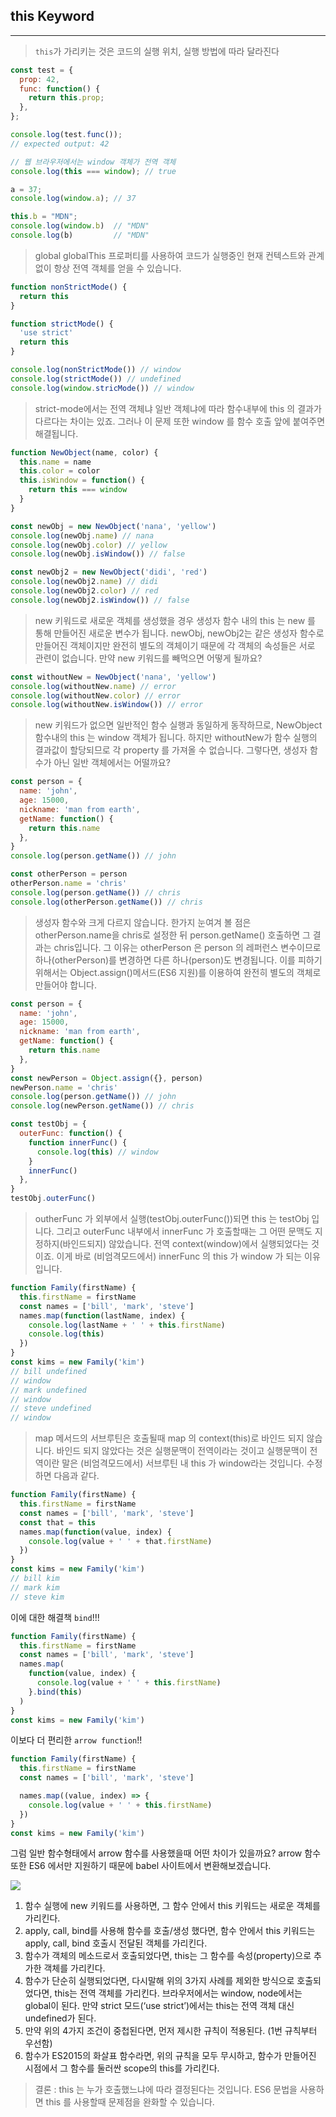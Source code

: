
## this Keyword
___

>`this`가 가리키는 것은 코드의 실행 위치, 실행 방법에 따라 달라진다

```js
const test = {
  prop: 42,
  func: function() {
    return this.prop;
  },
};

console.log(test.func());
// expected output: 42
 ```

```js
// 웹 브라우저에서는 window 객체가 전역 객체
console.log(this === window); // true

a = 37;
console.log(window.a); // 37

this.b = "MDN";
console.log(window.b)  // "MDN"
console.log(b)         // "MDN"
```
>global globalThis 프로퍼티를 사용하여 코드가 실행중인 현재 컨텍스트와 관계없이 항상 전역 객체를 얻을 수 있습니다.


```js
function nonStrictMode() {
  return this
}

function strictMode() {
  'use strict'
  return this
}

console.log(nonStrictMode()) // window
console.log(strictMode()) // undefined
console.log(window.stricMode()) // window
```
>strict-mode에서는 전역 객체냐 일반 객체냐에 따라 함수내부에 this 의 결과가 다르다는 차이는 있죠. 그러나 이 문제 또한 window 를 함수 호출 앞에 붙여주면 해결됩니다.


```js
function NewObject(name, color) {
  this.name = name
  this.color = color
  this.isWindow = function() {
    return this === window
  }
}

const newObj = new NewObject('nana', 'yellow')
console.log(newObj.name) // nana
console.log(newObj.color) // yellow
console.log(newObj.isWindow()) // false

const newObj2 = new NewObject('didi', 'red')
console.log(newObj2.name) // didi
console.log(newObj2.color) // red
console.log(newObj2.isWindow()) // false
```
>new 키워드로 새로운 객체를 생성했을 경우 생성자 함수 내의 this 는 new 를 통해 만들어진 새로운 변수가 됩니다. newObj, newObj2는 같은 생성자 함수로 만들어진 객체이지만 완전히 별도의 객체이기 때문에 각 객체의 속성들은 서로 관련이 없습니다. 만약 new 키워드를 빼먹으면 어떻게 될까요?

```js
const withoutNew = NewObject('nana', 'yellow')
console.log(withoutNew.name) // error
console.log(withoutNew.color) // error
console.log(withoutNew.isWindow()) // error
```
>new 키워드가 없으면 일반적인 함수 실행과 동일하게 동작하므로, NewObject 함수내의 this 는 window 객체가 됩니다. 하지만 withoutNew가 함수 실행의 결과값이 할당되므로 각 property 를 가져올 수 없습니다. 그렇다면, 생성자 함수가 아닌 일반 객체에서는 어떨까요?

```js
const person = {
  name: 'john',
  age: 15000,
  nickname: 'man from earth',
  getName: function() {
    return this.name
  },
}
console.log(person.getName()) // john

const otherPerson = person
otherPerson.name = 'chris'
console.log(person.getName()) // chris
console.log(otherPerson.getName()) // chris
```
>생성자 함수와 크게 다르지 않습니다. 한가지 눈여겨 볼 점은 otherPerson.name을 chris로 설정한 뒤 person.getName() 호출하면 그 결과는 chris입니다. 그 이유는 otherPerson 은 person 의 레퍼런스 변수이므로 하나(otherPerson)를 변경하면 다른 하나(person)도 변경됩니다. 이를 피하기 위해서는 Object.assign()메서드(ES6 지원)를 이용하여 완전히 별도의 객체로 만들어야 합니다.

```js
const person = {
  name: 'john',
  age: 15000,
  nickname: 'man from earth',
  getName: function() {
    return this.name
  },
}
const newPerson = Object.assign({}, person)
newPerson.name = 'chris'
console.log(person.getName()) // john
console.log(newPerson.getName()) // chris
```


```js
const testObj = {
  outerFunc: function() {
    function innerFunc() {
      console.log(this) // window
    }
    innerFunc()
  },
}
testObj.outerFunc()
```
>outherFunc 가 외부에서 실행(testObj.outerFunc())되면 this 는 testObj 입니다. 그리고 outerFunc 내부에서 innerFunc 가 호출할때는 그 어떤 문맥도 지정하지(바인드되지) 않았습니다. 전역 context(window)에서 실행되었다는 것이죠. 이게 바로 (비엄격모드에서) innerFunc 의 this 가 window 가 되는 이유 입니다.





```js
function Family(firstName) {
  this.firstName = firstName
  const names = ['bill', 'mark', 'steve']
  names.map(function(lastName, index) {
    console.log(lastName + ' ' + this.firstName)
    console.log(this)
  })
}
const kims = new Family('kim')
// bill undefined
// window
// mark undefined
// window
// steve undefined
// window
```
>map 메서드의 서브루틴은 호출될때 map 의 context(this)로 바인드 되지 않습니다. 바인드 되지 않았다는 것은 실행문맥이 전역이라는 것이고 실행문맥이 전역이란 말은 (비엄격모드에서) 서브루틴 내 this 가 window라는 것입니다. 수정하면 다음과 같다.

```js
function Family(firstName) {
  this.firstName = firstName
  const names = ['bill', 'mark', 'steve']
  const that = this
  names.map(function(value, index) {
    console.log(value + ' ' + that.firstName)
  })
}
const kims = new Family('kim')
// bill kim
// mark kim
// steve kim
```

이에 대한 해결책 `bind`!!!

```js
function Family(firstName) {
  this.firstName = firstName
  const names = ['bill', 'mark', 'steve']
  names.map(
    function(value, index) {
      console.log(value + ' ' + this.firstName)
    }.bind(this)
  )
}
const kims = new Family('kim')
```

이보다 더 편리한 `arrow function`!!

```js
function Family(firstName) {
  this.firstName = firstName
  const names = ['bill', 'mark', 'steve']

  names.map((value, index) => {
    console.log(value + ' ' + this.firstName)
  })
}
const kims = new Family('kim')
```

그럼 일반 함수형태에서 arrow 함수를 사용했을때 어떤 차이가 있을까요? arrow 함수 또한 ES6 에서만 지원하기 때문에 babel 사이트에서 변환해보겠습니다.

![](../src/babel1.png)

1. 함수 실행에 new 키워드를 사용하면, 그 함수 안에서 this 키워드는 새로운 객체를 가리킨다.
2. apply, call, bind를 사용해 함수를 호출/생성 했다면, 함수 안에서 this 키워드는 apply, call, bind 호출시 전달된 객체를 가리킨다.
3. 함수가 객체의 메소드로서 호출되었다면, this는 그 함수를 속성(property)으로 추가한 객체를 가리킨다.
4. 함수가 단순히 실행되었다면, 다시말해 위의 3가지 사례를 제외한 방식으로 호출되었다면, this는 전역 객체를 가리킨다. 브라우저에서는 window, node에서는 global이 된다. 만약 strict 모드(‘use strict’)에서는 this는 전역 객체 대신 undefined가 된다.
5. 만약 위의 4가지 조건이 중첩된다면, 먼저 제시한 규칙이 적용된다. (1번 규칙부터 우선함)
6. 함수가 ES2015의 화살표 함수라면, 위의 규칙을 모두 무시하고, 함수가 만들어진 시점에서 그 함수를 둘러싼 scope의 this를 가리킨다.



>결론 : this 는 누가 호출했느냐에 따라 결정된다는 것입니다. ES6 문법을 사용하면 this 를 사용할때 문제점을 완화할 수 있습니다.
